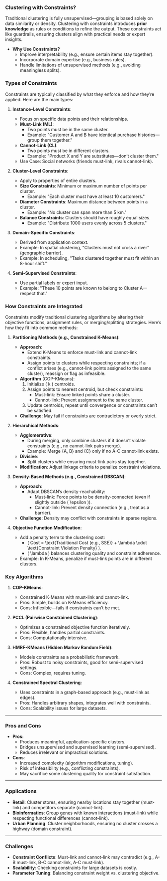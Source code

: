 ### Clustering with Constraints?
Traditional clustering is fully unsupervised—grouping is based solely on data similarity or density. Clustering with constraints introduces **prior knowledge** as rules or conditions to refine the output. These constraints act like guardrails, ensuring clusters align with practical needs or expert insights.

- **Why Use Constraints?**
  - Improve interpretability (e.g., ensure certain items stay together).
  - Incorporate domain expertise (e.g., business rules).
  - Handle limitations of unsupervised methods (e.g., avoiding meaningless splits).

### Types of Constraints
Constraints are typically classified by what they enforce and how they’re applied. Here are the main types:

1. **Instance-Level Constraints**:
   - Focus on specific data points and their relationships.
   - **Must-Link (ML)**:
     - Two points must be in the same cluster.
     - Example: "Customer A and B have identical purchase histories—group them together."
   - **Cannot-Link (CL)**:
     - Two points must be in different clusters.
     - Example: "Product X and Y are substitutes—don’t cluster them."
   - Use Case: Social networks (friends must-link, rivals cannot-link).

2. **Cluster-Level Constraints**:
   - Apply to properties of entire clusters.
   - **Size Constraints**: Minimum or maximum number of points per cluster.
     - Example: "Each cluster must have at least 10 customers."
   - **Diameter Constraints**: Maximum distance between points in a cluster.
     - Example: "No cluster can span more than 5 km."
   - **Balance Constraints**: Clusters should have roughly equal sizes.
     - Example: "Distribute 1000 users evenly across 5 clusters."

3. **Domain-Specific Constraints**:
   - Derived from application context.
   - Example: In spatial clustering, "Clusters must not cross a river" (geographic barrier).
   - Example: In scheduling, "Tasks clustered together must fit within an 8-hour shift."

4. **Semi-Supervised Constraints**:
   - Use partial labels or expert input.
   - Example: "These 10 points are known to belong to Cluster A—respect that."

### How Constraints are Integrated
Constraints modify traditional clustering algorithms by altering their objective functions, assignment rules, or merging/splitting strategies. Here’s how they fit into common methods:

1. **Partitioning Methods (e.g., Constrained K-Means)**:
   - **Approach**:
     - Extend K-Means to enforce must-link and cannot-link constraints.
     - Assign points to clusters while respecting constraints; if a conflict arises (e.g., cannot-link points assigned to the same cluster), reassign or flag as infeasible.
   - **Algorithm** (COP-KMeans):
     1. Initialize \( k \) centroids.
     2. Assign points to nearest centroid, but check constraints:
        - Must-link: Ensure linked points share a cluster.
        - Cannot-link: Prevent assignment to the same cluster.
     3. Update centroids, repeat until convergence or constraints can’t be satisfied.
   - **Challenge**: May fail if constraints are contradictory or overly strict.

2. **Hierarchical Methods**:
   - **Agglomerative**:
     - During merging, only combine clusters if it doesn’t violate constraints (e.g., no cannot-link pairs merge).
     - Example: Merge {A, B} and {C} only if no A-C cannot-link exists.
   - **Divisive**:
     - Split clusters while ensuring must-link pairs stay together.
   - **Modification**: Adjust linkage criteria to penalize constraint violations.

3. **Density-Based Methods (e.g., Constrained DBSCAN)**:
   - **Approach**:
     - Adapt DBSCAN’s density-reachability:
       - Must-link: Force points to be density-connected (even if slightly outside \( \epsilon \)).
       - Cannot-link: Prevent density connection (e.g., treat as a barrier).
   - **Challenge**: Density may conflict with constraints in sparse regions.

4. **Objective Function Modification**:
   - Add a penalty term to the clustering cost:
     - \( Cost = \text{Traditional Cost (e.g., SSE)} + \lambda \cdot \text{Constraint Violation Penalty} \).
     - \( \lambda \) balances clustering quality and constraint adherence.
   - Example: In K-Means, penalize if must-link points are in different clusters.

### Key Algorithms

1. **COP-KMeans**:
   - Constrained K-Means with must-link and cannot-link.
   - Pros: Simple, builds on K-Means efficiency.
   - Cons: Inflexible—fails if constraints can’t be met.

2. **PCCL (Pairwise Constrained Clustering)**:
   - Optimizes a constrained objective function iteratively.
   - Pros: Flexible, handles partial constraints.
   - Cons: Computationally intensive.

3. **HMRF-KMeans (Hidden Markov Random Field)**:
   - Models constraints as a probabilistic framework.
   - Pros: Robust to noisy constraints, good for semi-supervised settings.
   - Cons: Complex, requires tuning.

4. **Constrained Spectral Clustering**:
   - Uses constraints in a graph-based approach (e.g., must-link as edges).
   - Pros: Handles arbitrary shapes, integrates well with constraints.
   - Cons: Scalability issues for large datasets.

---
### Pros and Cons
- **Pros**:
  - Produces meaningful, application-specific clusters.
  - Bridges unsupervised and supervised learning (semi-supervised).
  - Reduces irrelevant or impractical solutions.
- **Cons**:
  - Increased complexity (algorithm modifications, tuning).
  - Risk of infeasibility (e.g., conflicting constraints).
  - May sacrifice some clustering quality for constraint satisfaction.

---

### Applications
- **Retail**: Cluster stores, ensuring nearby locations stay together (must-link) and competitors separate (cannot-link).
- **Bioinformatics**: Group genes with known interactions (must-link) while respecting functional differences (cannot-link).
- **Urban Planning**: Cluster neighborhoods, ensuring no cluster crosses a highway (domain constraint).

---

### Challenges
- **Constraint Conflicts**: Must-link and cannot-link may contradict (e.g., A-B must-link, B-C cannot-link, A-C must-link).
- **Scalability**: Checking constraints for large datasets is costly.
- **Parameter Tuning**: Balancing constraint weight vs. clustering objective.
